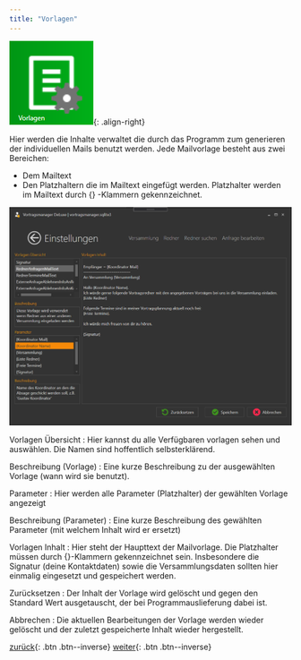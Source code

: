 ```yaml
---
title: "Vorlagen"
---
```

![Icon](images/menu_icon_08.png){: .align-right}

Hier werden die Inhalte verwaltet die durch das Programm zum generieren der individuellen Mails benutzt werden. Jede Mailvorlage besteht aus zwei Bereichen:
* Dem Mailtext
* Den Platzhaltern die im Mailtext eingefügt werden.
Platzhalter werden im Mailtext durch {} -Klammern gekennzeichnet.

![Vorlagen](images/verwaltung_03.png)

Vorlagen Übersicht
:   Hier kannst du alle Verfügbaren vorlagen sehen und auswählen. Die Namen sind hoffentlich selbsterklärend.

Beschreibung (Vorlage)
:   Eine kurze Beschreibung zu der ausgewählten Vorlage (wann wird sie benutzt).

Parameter
:   Hier werden alle Parameter (Platzhalter) der gewählten Vorlage angezeigt

Beschreibung (Parameter)
:   Eine kurze Beschreibung des gewählten Parameter (mit welchem Inhalt wird er ersetzt)

Vorlagen Inhalt
:   Hier steht der Haupttext der Mailvorlage. Die Platzhalter müssen durch {}-Klammern gekennzeichnet sein. Insbesondere die Signatur (deine Kontaktdaten) sowie die Versammlungsdaten sollten hier einmalig eingesetzt und gespeichert werden.

Zurücksetzen
:   Der Inhalt der Vorlage wird gelöscht und gegen den Standard Wert ausgetauscht, der bei Programmauslieferung dabei ist. 

Abbrechen
:   Die aktuellen Bearbeitungen der Vorlage werden wieder gelöscht und der zuletzt gespeicherte Inhalt wieder hergestellt.

[zurück](Versammlungen.md){: .btn .btn--inverse} [weiter](ProgrammEinstellungen.md){: .btn .btn--inverse}